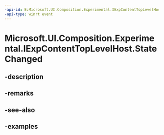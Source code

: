 ```yaml
---
-api-id: E:Microsoft.UI.Composition.Experimental.IExpContentTopLevelHost.StateChanged
-api-type: winrt event
---
```


# Microsoft.UI.Composition.Experimental.IExpContentTopLevelHost.StateChanged

<!--
event Windows.Foundation.TypedEventHandler<Microsoft.UI.Composition.Experimental.IExpContentTopLevelHost,object> StateChanged;
-->


## -description

## -remarks

## -see-also

## -examples


